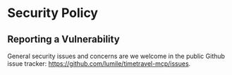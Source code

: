 # Security Policy

## Reporting a Vulnerability

General security issues and concerns are we welcome in the public Github issue
tracker: https://github.com/lumile/timetravel-mcp/issues.
